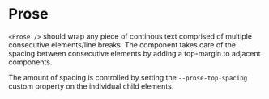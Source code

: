 # Prose

`<Prose />` should wrap any piece of continous text comprised of multiple consecutive elements/line breaks. The component takes care of the spacing between consecutive elements by adding a top-margin to adjacent components.

The amount of spacing is controlled by setting the `--prose-top-spacing` custom property on the individual child elements.
